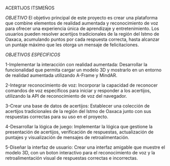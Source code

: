 ACERTIJOS ITSMEÑOS


*OBJETIVO*
El objetivo principal de este proyecto es crear una plataforma que combine elementos de realidad aumentada y reconocimiento de voz para ofrecer una experiencia única de aprendizaje y entretenimiento. Los usuarios pueden resolver acertijos tradicionales de la región del Istmo de Oaxaca, acumulando puntos por cada respuesta correcta, hasta alcanzar un puntaje máximo que les otorga un mensaje de felicitaciones.


*OBJETIVOS ESPECIFICOS*


1-Implementar la interacción con realidad aumentada:
Desarrollar la funcionalidad que permita cargar un modelo 3D y mostrarlo en un entorno de realidad aumentada utilizando A-Frame y MindAR.

2-Integrar reconocimiento de voz: 
Incorporar la capacidad de reconocer comandos de voz específicos para iniciar y responder a los acertijos, utilizando la API de reconocimiento de voz del navegador.

3-Crear una base de datos de acertijos: 
Establecer una colección de acertijos tradicionales de la región del Istmo de Oaxaca junto con sus respuestas correctas para su uso en el proyecto.

4-Desarrollar la lógica de juego: 
Implementar la lógica que gestione la presentación de acertijos, verificación de respuestas, actualización de puntajes y visualización de mensajes de retroalimentación.

5-Diseñar la interfaz de usuario: 
Crear una interfaz amigable que muestre el modelo 3D, con un boton interactivo para el reconocimiento de voz y la retroalimentación visual de respuestas correctas e incorrectas.







